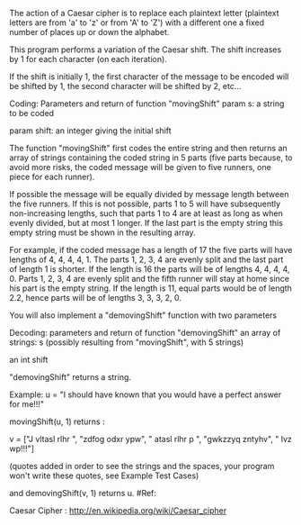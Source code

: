 The action of a Caesar cipher is to replace each plaintext letter (plaintext letters are from 'a' to 'z' or from 'A' to 'Z') with a different one a fixed number of places up or down the alphabet.

This program performs a variation of the Caesar shift. The shift increases by 1 for each character (on each iteration).

If the shift is initially 1, the first character of the message to be encoded will be shifted by 1, the second character will be shifted by 2, etc...

Coding: Parameters and return of function "movingShift"
param s: a string to be coded

param shift: an integer giving the initial shift

The function "movingShift" first codes the entire string and then returns an array of strings containing the coded string in 5 parts (five parts because, to avoid more risks, the coded message will be given to five runners, one piece for each runner).

If possible the message will be equally divided by message length between the five runners. If this is not possible, parts 1 to 5 will have subsequently non-increasing lengths, such that parts 1 to 4 are at least as long as when evenly divided, but at most 1 longer. If the last part is the empty string this empty string must be shown in the resulting array.

For example, if the coded message has a length of 17 the five parts will have lengths of 4, 4, 4, 4, 1. The parts 1, 2, 3, 4 are evenly split and the last part of length 1 is shorter. If the length is 16 the parts will be of lengths 4, 4, 4, 4, 0. Parts 1, 2, 3, 4 are evenly split and the fifth runner will stay at home since his part is the empty string. If the length is 11, equal parts would be of length 2.2, hence parts will be of lengths 3, 3, 3, 2, 0.

You will also implement a "demovingShift" function with two parameters

Decoding: parameters and return of function "demovingShift"
an array of strings: s (possibly resulting from "movingShift", with 5 strings)

an int shift

"demovingShift" returns a string.

Example:
u = "I should have known that you would have a perfect answer for me!!!"

movingShift(u, 1) returns :

v = ["J vltasl rlhr ", "zdfog odxr ypw", " atasl rlhr p ", "gwkzzyq zntyhv", " lvz wp!!!"]

(quotes added in order to see the strings and the spaces, your program won't write these quotes, see Example Test Cases)

and demovingShift(v, 1) returns u. #Ref:

Caesar Cipher : http://en.wikipedia.org/wiki/Caesar_cipher

